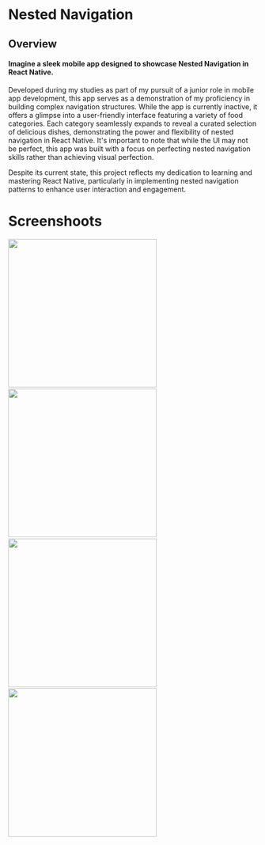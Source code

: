 # Nested Navigation

## Overview

#### Imagine a sleek mobile app designed to showcase Nested Navigation in React Native. 
Developed during my studies as part of my pursuit of a junior role in mobile app development, this app serves as a demonstration of my proficiency in building complex navigation structures. While the app is currently inactive,
it offers a glimpse into a user-friendly interface featuring a variety of food categories.
Each category seamlessly expands to reveal a curated selection of delicious dishes, demonstrating the power and flexibility of nested navigation in React Native.
It's important to note that while the UI may not be perfect, this app was built with a focus on perfecting nested navigation skills rather than achieving visual perfection. 

Despite its current state, this project reflects my dedication to learning and mastering React Native, particularly in implementing nested navigation patterns 
to enhance user interaction and engagement.

# Screenshoots

<img src='https://github.com/flmm87/Nested-navigation/assets/116169576/6cfa9e71-3668-42b4-a8ee-5b5732148c5e' width='300'/>&nbsp;&nbsp;&nbsp;&nbsp;<img src='https://github.com/flmm87/Nested-navigation/assets/116169576/6d1590dc-79a8-48f0-8ee5-c96a29445a92' width='300'/>&nbsp;&nbsp;&nbsp;&nbsp;<img src='https://github.com/flmm87/Nested-navigation/assets/116169576/1805513d-b574-4477-97ac-ae7c45de5d8c' width='300'/>&nbsp;&nbsp;&nbsp;&nbsp;<img src='https://github.com/flmm87/Nested-navigation/assets/116169576/305e4158-7db2-4f16-b7bd-5e4747a5a534' width='300'/>
